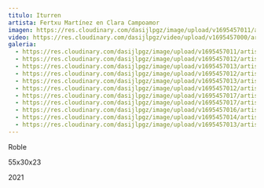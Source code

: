 ```yaml
---
titulo: Iturren
artista: Fertxu Martínez en Clara Campoamor
imagen: https://res.cloudinary.com/dasijlpgz/image/upload/v1695457011/artistas/Fertxu%20Mart%C3%ADnez%20-%20Clara%20Campoamor/Iturren/P1060967.jpg
video: https://res.cloudinary.com/dasijlpgz/video/upload/v1695457000/artistas/Fertxu%20Mart%C3%ADnez%20-%20Clara%20Campoamor/Iturren/Sin_t%C3%ADtulo_1.mp4
galeria:
  - https://res.cloudinary.com/dasijlpgz/image/upload/v1695457011/artistas/Fertxu%20Mart%C3%ADnez%20-%20Clara%20Campoamor/Iturren/P1060967.jpg
  - https://res.cloudinary.com/dasijlpgz/image/upload/v1695457012/artistas/Fertxu%20Mart%C3%ADnez%20-%20Clara%20Campoamor/Iturren/P1060968.jpg
  - https://res.cloudinary.com/dasijlpgz/image/upload/v1695457013/artistas/Fertxu%20Mart%C3%ADnez%20-%20Clara%20Campoamor/Iturren/P1060970.jpg
  - https://res.cloudinary.com/dasijlpgz/image/upload/v1695457012/artistas/Fertxu%20Mart%C3%ADnez%20-%20Clara%20Campoamor/Iturren/P1060973.jpg
  - https://res.cloudinary.com/dasijlpgz/image/upload/v1695457013/artistas/Fertxu%20Mart%C3%ADnez%20-%20Clara%20Campoamor/Iturren/P1060975.jpg
  - https://res.cloudinary.com/dasijlpgz/image/upload/v1695457012/artistas/Fertxu%20Mart%C3%ADnez%20-%20Clara%20Campoamor/Iturren/P1060976.jpg
  - https://res.cloudinary.com/dasijlpgz/image/upload/v1695457017/artistas/Fertxu%20Mart%C3%ADnez%20-%20Clara%20Campoamor/Iturren/P1060985.jpg
  - https://res.cloudinary.com/dasijlpgz/image/upload/v1695457017/artistas/Fertxu%20Mart%C3%ADnez%20-%20Clara%20Campoamor/Iturren/P1060983.jpg
  - https://res.cloudinary.com/dasijlpgz/image/upload/v1695457016/artistas/Fertxu%20Mart%C3%ADnez%20-%20Clara%20Campoamor/Iturren/P1060982.jpg
  - https://res.cloudinary.com/dasijlpgz/image/upload/v1695457014/artistas/Fertxu%20Mart%C3%ADnez%20-%20Clara%20Campoamor/Iturren/P1060978.jpg
  - https://res.cloudinary.com/dasijlpgz/image/upload/v1695457013/artistas/Fertxu%20Mart%C3%ADnez%20-%20Clara%20Campoamor/Iturren/P1060981.jpg
---
```

R﻿oble

55x30x23

2﻿021